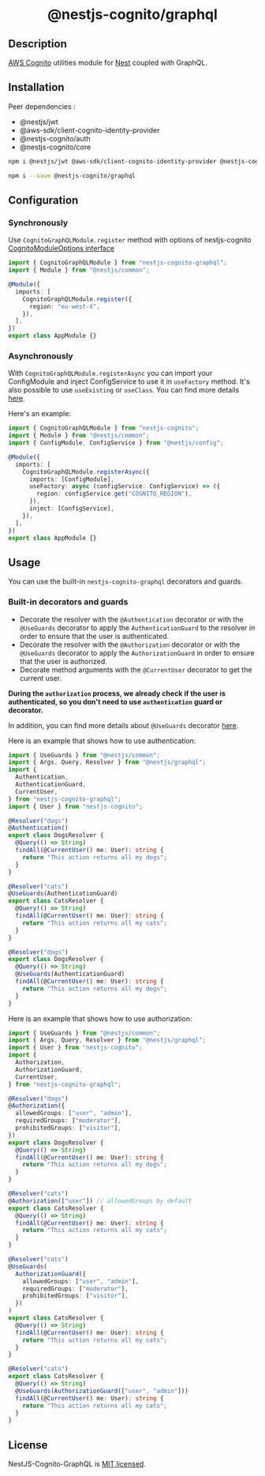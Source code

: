 <h1 align="center">@nestjs-cognito/graphql</h1>

## Description

[AWS Cognito](https://docs.aws.amazon.com/cognito/latest/developerguide/what-is-amazon-cognito.html) utilities module for [Nest](https://github.com/nestjs/nest) coupled with GraphQL.

## Installation

Peer dependencies :

- @nestjs/jwt
- @aws-sdk/client-cognito-identity-provider
- @nestjs-cognito/auth
- @nestjs-cognito/core

```bash
npm i @nestjs/jwt @aws-sdk/client-cognito-identity-provider @nestjs-cognito/auth @nestjs-cognito/core
```

```bash
npm i --save @nestjs-cognito/graphql
```

## Configuration

### Synchronously

Use `CognitoGraphQLModule.register` method with options of nestjs-cognito [CognitoModuleOptions interface](https://github.com/Lokicoule/nestjs-cognito#readme#options-params)

```ts
import { CognitoGraphQLModule } from "nestjs-cognito-graphql";
import { Module } from "@nestjs/common";

@Module({
  imports: [
    CognitoGraphQLModule.register({
      region: "eu-west-X",
    }),
  ],
})
export class AppModule {}
```

### Asynchronously

With `CognitoGraphQLModule.registerAsync` you can import your ConfigModule and inject ConfigService to use it in `useFactory` method.
It's also possible to use `useExisting` or `useClass`.
You can find more details [here](https://docs.nestjs.com/techniques/configuration).

Here's an example:

```ts
import { CognitoGraphQLModule } from "nestjs-cognito";
import { Module } from "@nestjs/common";
import { ConfigModule, ConfigService } from "@nestjs/config";

@Module({
  imports: [
    CognitoGraphQLModule.registerAsync({
      imports: [ConfigModule],
      useFactory: async (configService: ConfigService) => ({
        region: configService.get("COGNITO_REGION"),
      }),
      inject: [ConfigService],
    }),
  ],
})
export class AppModule {}
```

## Usage

You can use the built-in `nestjs-cognito-graphql` decorators and guards.

### Built-in decorators and guards

- Decorate the resolver with the `@Authentication` decorator or with the `@UseGuards` decorator to apply the `AuthenticationGuard` to the resolver in order to ensure that the user is authenticated.
- Decorate the resolver with the `@Authorization` decorator or with the `@UseGuards` decorator to apply the `AuthorizationGuard` in order to ensure that the user is authorized.
- Decorate method arguments with the `@CurrentUser` decorator to get the current user.

<b>During the `authorization` process, we already check if the user is authenticated, so you don't need to use `authentication` guard or decorator.</b>

In addition, you can find more details about `@UseGuards` decorator [here](https://docs.nestjs.com/guards).

Here is an example that shows how to use authentication:

```ts
import { UseGuards } from "@nestjs/common";
import { Args, Query, Resolver } from "@nestjs/graphql";
import {
  Authentication,
  AuthenticationGuard,
  CurrentUser,
} from "nestjs-cognito-graphql";
import { User } from "nestjs-cognito";

@Resolver("dogs")
@Authentication()
export class DogsResolver {
  @Query(() => String)
  findAll(@CurrentUser() me: User): string {
    return "This action returns all my dogs";
  }
}

@Resolver("cats")
@UseGuards(AuthenticationGuard)
export class CatsResolver {
  @Query(() => String)
  findAll(@CurrentUser() me: User): string {
    return "This action returns all my cats";
  }
}

@Resolver("dogs")
export class DogsResolver {
  @Query(() => String)
  @UseGuards(AuthenticationGuard)
  findAll(@CurrentUser() me: User): string {
    return "This action returns all my dogs";
  }
}
```

Here is an example that shows how to use authorization:

```ts
import { UseGuards } from "@nestjs/common";
import { Args, Query, Resolver } from "@nestjs/graphql";
import { User } from "nestjs-cognito";
import {
  Authorization,
  AuthorizationGuard,
  CurrentUser,
} from "nestjs-cognito-graphql";

@Resolver("dogs")
@Authorization({
  allowedGroups: ["user", "admin"],
  requiredGroups: ["moderator"],
  prohibitedGroups: ["visitor"],
})
export class DogsResolver {
  @Query(() => String)
  findAll(@CurrentUser() me: User): string {
    return "This action returns all my dogs";
  }
}

@Resolver("cats")
@Authorization(["user"]) // allowedGroups by default
export class CatsResolver {
  @Query(() => String)
  findAll(@CurrentUser() me: User): string {
    return "This action returns all my cats";
  }
}

@Resolver("cats")
@UseGuards(
  AuthorizationGuard({
    allowedGroups: ["user", "admin"],
    requiredGroups: ["moderator"],
    prohibitedGroups: ["visitor"],
  })
)
export class CatsResolver {
  @Query(() => String)
  findAll(@CurrentUser() me: User): string {
    return "This action returns all my cats";
  }
}

@Resolver("cats")
export class CatsResolver {
  @Query(() => String)
  @UseGuards(AuthorizationGuard(["user", "admin"]))
  findAll(@CurrentUser() me: User): string {
    return "This action returns all my cats";
  }
}
```

## License

NestJS-Cognito-GraphQL is [MIT licensed](LICENSE).
